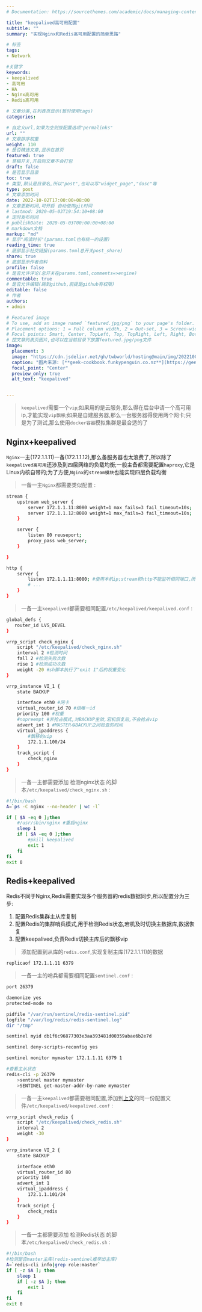```yaml
---
# Documentation: https://sourcethemes.com/academic/docs/managing-content/

title: "keepalived高可用配置"
subtitle: ""
summary: "实现Nginx和Redis高可用配置的简单思路"

# 标签
tags:
- Network

#关键字
keywords:
- keepalived
- 高可用
- HA
- Nginx高可用
- Redis高可用

# 文章分类,在列表页显示(暂时使用tags)
categories:

# 自定义url,如果为空则按配置选项"permalinks"
url: ""
# 文章排序权重
weight: 110
# 是否精选文章,显示在首页
featured: true
# 草稿开关,开启则文章不会打包
draft: false
# 是否显示目录
toc: true
# 类型,默认是目录名,所以"post",也可以写"widget_page","dosc"等
type: post
# 文章添加时间
date: 2022-10-02T17:00:00+08:00
# 文章更新时间,可开启 自动使用git时间
# lastmod: 2020-05-03T19:54:10+08:00
# 定时发布时间
# publishDate: 2020-05-03T00:00:00+08:00
# markdown文档
markup: "md"
# 显示"阅读时长"(params.toml也有统一的设置)
reading_time: true
# 底部显示社交链接(params.toml总开关post_share)
share: true
# 底部显示作者资料
profile: false
# 是否允许评论(总开关在params.toml,comments=>engine)
commentable: true
# 是否允许编辑(跳到github,前提是github有权限)
editable: false
# 作者
authors:
- admin

# Featured image
# To use, add an image named `featured.jpg/png` to your page's folder.
# Placement options: 1 = Full column width, 2 = Out-set, 3 = Screen-width
# Focal points: Smart, Center, TopLeft, Top, TopRight, Left, Right, BottomLeft, Bottom, BottomRight.
# 控文章列表页图片,也可以在当前目录下放置featured.jpg/png文件
image:
  placement: 3
  image: "https://cdn.jsdelivr.net/gh/twbworld/hosting@main/img/202210021224100.png"
  caption: "图片来源: [**geek-cookbook.funkypenguin.co.nz**](https://geek-cookbook.funkypenguin.co.nz/docker-swarm/keepalived/)"
  focal_point: "Center"
  preview_only: true
  alt_text: "keepalived"


---
```



> `keepalived`需要一个`vip`;如果用的是云服务,那么得在后台申请一个高可用ip,才能实现`vip飘移`;如果是自建服务器,那么一台服务器得使用两个网卡;只是为了测试,那么使用`docker容器`模拟集群是最合适的了

## Nginx+keepalived


`Nginx`一主(172.1.1.11)一备(172.1.1.12),那么备服务器也太浪费了,所以除了`keepalived高可用`还涉及到四层网络的负载均衡;一般主备都需要配置`haproxy`,它是Linux内核自带的;为了方便,`Nginx`的`stream模块`也能实现四层负载均衡

> 一备一主`Nginx`都需要类似配置 :

``` bash
stream {
    upstream web_server {
        server 172.1.1.11:8080 weight=1 max_fails=3 fail_timeout=10s;
        server 172.1.1.12:8080 weight=1 max_fails=3 fail_timeout=10s;
    }

    server {
        listen 80 reuseport;
        proxy_pass web_server;
    }

}

http {
    server {
        listen 172.1.1.11:8080; #使用本机ip;stream和http不能监听相同端口,所以另用端口,除非指定不同的ip:port
        # ...
    }
}

```

> 一备一主`keepalived`都需要相同配置`/etc/keepalived/keepalived.conf` :

``` bash
global_defs {
   router_id LVS_DEVEL
}

vrrp_script check_nginx {
    script "/etc/keepalived/check_nginx.sh"
    interval 2 #检测时间
    fall 2 #检测失败次数
    rise 1 #检测成功次数
    weight -20 #sh脚本执行了"exit 1"后的权重变化
}

vrrp_instance VI_1 {
    state BACKUP

    interface eth0 #网卡
    virtual_router_id 70 #组唯一id
    priority 100 #权重
    #nopreempt #非抢占模式,对BACKUP生效,宕机恢复后,不会抢占vip
    advert_int 1 #MASTER与BACKUP之间检查的时间
    virtual_ipaddress {
        #飘移的vip
        172.1.1.100/24
    }
    track_script {
        check_nginx
    }
}
```

> 一备一主都需要添加 检测nginx状态 的脚本`/etc/keepalived/check_nginx.sh` :

``` bash
#!/bin/bash
A=`ps -C nginx --no-header | wc -l`

if [ $A -eq 0 ];then
    #/usr/sbin/nginx #重启nginx
    sleep 1
    if [ $A -eq 0 ];then
        #pkill keepalived
        exit 1
    fi
fi
exit 0
```




## Redis+keepalived

Redis不同于Nginx,Redis需要实现多个服务器的redis数据同步,所以配置分为三步:
1. 配置Redis集群主从库复制
2. 配置Redis的集群哨兵模式,用于检测Redis状态,宕机及时切换主数据库,数据恢复
3. 配置keepalived,负责Redis切换主库后的飘移vip



> 添加配置到从库的`redis.conf`,实现复制主库(172.1.1.11)的数据

``` bash
replicaof 172.1.1.11 6379
```


> 一备一主的哨兵都需要相同配置`sentinel.conf` :

``` bash
port 26379

daemonize yes
protected-mode no

pidfile "/var/run/sentinel/redis-sentinel.pid"
logfile "/var/log/redis/redis-sentinel.log"
dir "/tmp"

sentinel myid db1f6c96877303e3aa393481d00359abae6b2e7d

sentinel deny-scripts-reconfig yes

sentinel monitor mymaster 172.1.1.11 6379 1
```

``` bash
#查看主从状态
redis-cli -p 26379
    >sentinel master mymaster
    >SENTINEL get-master-addr-by-name mymaster
```


> 一备一主`keepalived`都需要相同配置,添加到[上文](#Nginx+keepalived)的同一份配置文件`/etc/keepalived/keepalived.conf` :

``` bash
vrrp_script check_redis {
    script "/etc/keepalived/check_redis.sh"
    interval 2
    weight -30
}

vrrp_instance VI_2 {
    state BACKUP

    interface eth0
    virtual_router_id 80
    priority 100
    advert_int 1
    virtual_ipaddress {
        172.1.1.101/24
    }
    track_script {
        check_redis
    }
}

```


> 一备一主都需要添加 检测Redis状态 的脚本`/etc/keepalived/check_redis.sh` :

``` bash
#!/bin/bash
#检测是否master主库(redis-sentinel推举出主库)
A=`redis-cli info|grep role:master`
if [ -z $A ]; then
    sleep 1
    if [ -z $A ]; then
        exit 1
    fi
fi
exit 0

```
